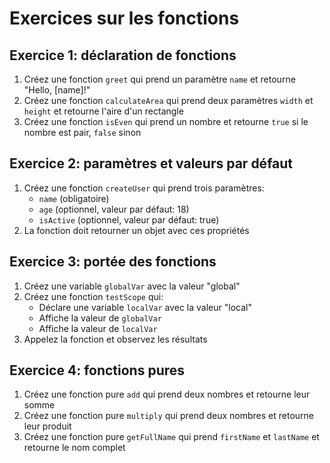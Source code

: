 # Exercices sur les fonctions

## Exercice 1: déclaration de fonctions

1. Créez une fonction `greet` qui prend un paramètre `name` et retourne "Hello, [name]!"
2. Créez une fonction `calculateArea` qui prend deux paramètres `width` et `height` et retourne l'aire d'un rectangle
3. Créez une fonction `isEven` qui prend un nombre et retourne `true` si le nombre est pair, `false` sinon

## Exercice 2: paramètres et valeurs par défaut

1. Créez une fonction `createUser` qui prend trois paramètres:
   - `name` (obligatoire)
   - `age` (optionnel, valeur par défaut: 18)
   - `isActive` (optionnel, valeur par défaut: true)
2. La fonction doit retourner un objet avec ces propriétés

## Exercice 3: portée des fonctions

1. Créez une variable `globalVar` avec la valeur "global"
2. Créez une fonction `testScope` qui:
   - Déclare une variable `localVar` avec la valeur "local"
   - Affiche la valeur de `globalVar`
   - Affiche la valeur de `localVar`
3. Appelez la fonction et observez les résultats

## Exercice 4: fonctions pures

1. Créez une fonction pure `add` qui prend deux nombres et retourne leur somme
2. Créez une fonction pure `multiply` qui prend deux nombres et retourne leur produit
3. Créez une fonction pure `getFullName` qui prend `firstName` et `lastName` et retourne le nom complet
